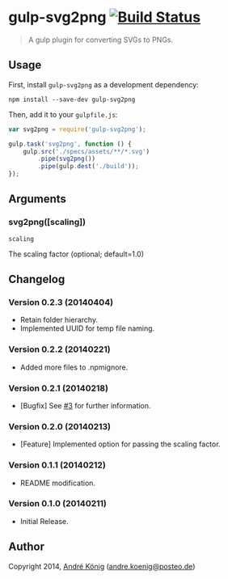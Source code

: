 # gulp-svg2png [![Build Status](https://travis-ci.org/akoenig/gulp-svg2png.png?branch=master)](https://travis-ci.org/akoenig/gulp-svg2png)

> A gulp plugin for converting SVGs to PNGs.


## Usage

First, install `gulp-svg2png` as a development dependency:

```shell
npm install --save-dev gulp-svg2png
```

Then, add it to your `gulpfile.js`:

```javascript
var svg2png = require('gulp-svg2png');

gulp.task('svg2png', function () {
    gulp.src('./specs/assets/**/*.svg')
        .pipe(svg2png())
        .pipe(gulp.dest('./build'));
});
```

## Arguments

### svg2png([scaling])

`scaling`

The scaling factor (optional; default=1.0)

## Changelog

### Version 0.2.3 (20140404)

- Retain folder hierarchy.
- Implemented UUID for temp file naming.

### Version 0.2.2 (20140221)

- Added more files to .npmignore.

### Version 0.2.1 (20140218)

- [Bugfix] See [#3](https://github.com/akoenig/gulp-svg2png/issues/3) for further information.

### Version 0.2.0 (20140213)

- [Feature] Implemented option for passing the scaling factor.

### Version 0.1.1 (20140212)

- README modification.

### Version 0.1.0 (20140211)

- Initial Release.

## Author

Copyright 2014, [André König](http://iam.andrekoenig.info) (andre.koenig@posteo.de)
